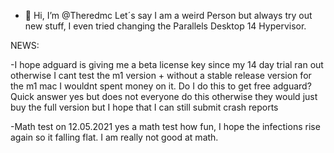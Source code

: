 - 👋 Hi, I’m @Theredmc
Let´s say I am a weird Person but always try out new stuff, I even tried changing the Parallels Desktop 14 Hypervisor.

NEWS:

-I hope adguard is giving me a beta license key since my 14 day trial ran out otherwise I cant test the m1 version + without a stable release version for the m1 mac
I wouldnt spent money on it.
Do I do this to get free adguard? Quick answer yes but does not everyone do this otherwise they would just buy the full version but I hope that I can still submit crash reports

-Math test on 12.05.2021
yes a math test how fun, I hope the infections rise again so it falling flat.
I am really not good at math. 

